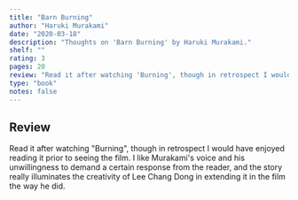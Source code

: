 ```yaml
---
title: "Barn Burning"
author: "Haruki Murakami"
date: "2020-03-18"
description: "Thoughts on 'Barn Burning' by Haruki Murakami."
shelf: ""
rating: 3
pages: 20
review: "Read it after watching 'Burning', though in retrospect I would have enjoyed reading it prior to seeing the film. I like Murakami's voice and his unwillingness to demand a certain response from the reader, and the story really illuminates the creativity of Lee Chang Dong in extending it in the film the way he did."
type: "book"
notes: false
---
```


## Review

Read it after watching "Burning", though in retrospect I would have enjoyed reading it prior to seeing the film. I like Murakami's voice and his unwillingness to demand a certain response from the reader, and the story really illuminates the creativity of Lee Chang Dong in extending it in the film the way he did.
